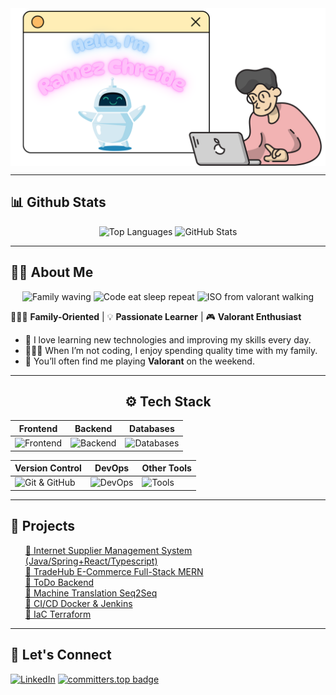 <img align="center" alt="Hello, I'm Ramez. How are you today?" src="images/Github_Ramez_Chreide_Welcome.png" />

---

<h2>📊 Github Stats</h2>
<div align="center">
  <img src="https://github-readme-stats.vercel.app/api/top-langs?username=RamezCh&show_icons=true&locale=en&layout=compact&theme=radical" alt="Top Languages" height="180"/>
  <img src="https://github-readme-stats.vercel.app/api?username=RamezCh&show_icons=true&theme=radical" alt="GitHub Stats" height="180"/>
</div>

---

## 👨‍💻 About Me  

<div align="center">
  <img src="https://i.pinimg.com/originals/61/b2/d3/61b2d33f39927afa72e5f57a28cc7c83.gif" width="300" alt="Family waving"/>
  <img src="https://i.pinimg.com/originals/06/60/ef/0660efe82fa3da42ed56eef013171835.gif" width="250" alt="Code eat sleep repeat"/>
  <img src="https://valorantinfo.com/images/us/in-the-zone-spray_valorant_gif_61933.gif" width="250" alt="ISO from valorant walking"/>
</div>

👨‍👩‍👦 **Family-Oriented** | 💡 **Passionate Learner** | 🎮 **Valorant Enthusiast**  

- 🚀 I love learning new technologies and improving my skills every day.  
- 👨‍👩‍👦 When I’m not coding, I enjoy spending quality time with my family.  
- 🎯 You’ll often find me playing **Valorant** on the weekend.

---

<div align="center">

## ⚙️ Tech Stack

| Frontend | Backend | Databases |
|----------|---------|-----------|
| ![Frontend](https://skillicons.dev/icons?i=html,css,js,jquery,ts,react) | ![Backend](https://skillicons.dev/icons?i=spring,java,python,nodejs,express,php) | ![Databases](https://skillicons.dev/icons?i=mongodb,postgresql,mysql) |

| Version Control | DevOps | Other Tools |
|------------------|--------|-------------|
| ![Git & GitHub](https://skillicons.dev/icons?i=git,github) | ![DevOps](https://skillicons.dev/icons?i=jenkins,ansible,terraform,docker,kubernetes,aws) | ![Tools](https://skillicons.dev/icons?i=postman,vscode,arduino)|

</div>

---

## 🏢 Projects

<ul style="list-style: none;">
  <li><a href="https://github.com/RamezCh/Internet_Supplier_Management_System" target="_blank">🔗 Internet Supplier Management System (Java/Spring+React/Typescript)</a></li>
  <li><a href="https://github.com/RamezCh/TradeHub" target="_blank">🔗 TradeHub E-Commerce Full-Stack MERN</a></li>
  <li><a href="https://github.com/RamezCh/ToDo-Backend" target="_blank">🔗 ToDo Backend</a></li>
  <li><a href="https://github.com/RamezCh/flask_machine_translation_eng_fr" target="_blank">🔗 Machine Translation Seq2Seq</a></li>
  <li><a href="https://github.com/RamezCh/CI-CD-using-Docker-Jenkins-Pipeline" target="_blank">🔗 CI/CD Docker & Jenkins</a></li>
  <li><a href="https://github.com/RamezCh/Automating-Infrastructure-using-Terraform" target="_blank">🔗 IaC Terraform</a></li>
</ul>

---

## 🔗 Let's Connect  
[![LinkedIn](https://img.shields.io/badge/LinkedIn-Connect-blue?style=flat&logo=linkedin)](https://www.linkedin.com/in/ramez-chreide/)
[![committers.top badge](https://user-badge.committers.top/lebanon/RamezCh.svg)](https://user-badge.committers.top/lebanon/RamezCh)
